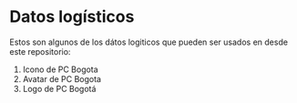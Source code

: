 # Datos logísticos
Estos son algunos de los dátos logiticos que pueden ser usados en desde este repositorio:

1. Icono de PC Bogota
1. Avatar de PC Bogota
1. Logo de PC Bogotá

